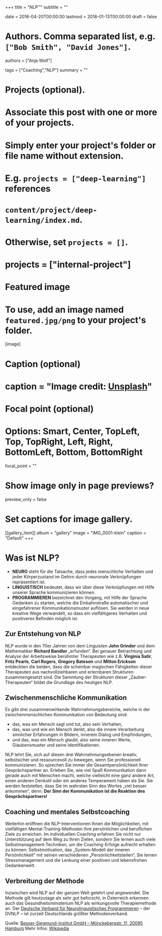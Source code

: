 +++
title = "NLP™"
subtitle = ""

date = 2016-04-20T00:00:00
lastmod = 2018-01-13T00:00:00
draft = false

# Authors. Comma separated list, e.g. `["Bob Smith", "David Jones"]`.
authors = ["Anja Wolf"]

tags = ["Coaching","NLP"]
summary = ""

# Projects (optional).
#   Associate this post with one or more of your projects.
#   Simply enter your project's folder or file name without extension.
#   E.g. `projects = ["deep-learning"]` references 
#   `content/project/deep-learning/index.md`.
#   Otherwise, set `projects = []`.
# projects = ["internal-project"]

# Featured image
# To use, add an image named `featured.jpg/png` to your project's folder. 
[image]
  # Caption (optional)
  # caption = "Image credit: [**Unsplash**](https://unsplash.com/photos/CpkOjOcXdUY)"

  # Focal point (optional)
  # Options: Smart, Center, TopLeft, Top, TopRight, Left, Right, BottomLeft, Bottom, BottomRight
  focal_point = ""

  # Show image only in page previews?
  preview_only = false

# Set captions for image gallery.

[[gallery_item]]
album = "gallery"
image = "IMG_0001-klein"
caption = "Default"
+++

# Was ist NLP?

* <b>NEURO</b> steht für die Tatsache, dass jedes menschliche Verhalten und jeder Körperzustand im Gehirn durch neuronale Verknüpfungen repräsentiert ist.
* <b>LINGUISTISCH</b> bedeutet, dass wir über diese Verknüpfungen mit Hilfe unserer Sprache kommunizieren können.
* <b>PROGRAMMIEREN</b> bezeichnet den Vorgang, mit Hilfe der Sprache Gedanken zu starten, welche die Einbahnstraße automatischer und eingefahrener Kommunikationsmuster auflösen. Sie werden in neue kreative Wege verwandelt, so dass ein vielfältigeres Verhalten und positiveres Befinden möglich ist.


## Zur Entstehung von NLP
  
NLP wurde in den 70er Jahren von dem Linguisten <strong>John Grinder</strong> und dem Mathematiker <strong>Richard Bandler</strong> &#8222;erfunden&#8220;. Bei genauer Betrachtung und Analyse der Arbeitsweise berühmter Therapeuten wie z.B. <strong>Virginia Satir</strong>, <strong>Fritz Pearls</strong>, <strong>Carl Rogers</strong>, <strong>Gregory Bateson</strong> und <strong>Milton Erickson</strong> entdeckten die beiden, dass die scheinbar magischen Fähigkeiten dieser Therapeuten aus nachvollziehbaren und erlernbaren Strukturen zusammengesetzt sind. Die Sammlung der Strukturen dieser &#8222;Zauber-Therapeuten&#8220; bildet die Grundlage des heutigen NLP.

## Zwischenmenschliche Kommunikation

Es gibt drei zusammenwirkende Wahrnehmungsbereiche, welche in der zwischenmenschlichen Kommunikation von Bedeutung sind:

  * das, was ein Mensch sagt und tut, also sein Verhalten,
  * das, was und wie ein Mensch denkt, also die innere Verarbeitung sinnlicher Erfahrungen in Bildern, innerem Dialog und Empfindungen,
  * und das, was ein Mensch glaubt, also seine inneren Werte, Glaubensmuster und seine Identifikationen.

NLP lehrt Sie, sich auf diesen drei Wahrnehmungsebenen kreativ, selbstsicher und ressourcevoll zu bewegen, wenn Sie professionell kommunizieren. So sprechen Sie immer die Gesamtpersönlichkeit Ihrer Gesprächspartner an. Erleben Sie, wie viel Spaß Kommunikation dann gerade auch mit Menschen macht, welche vielleicht eine ganz andere Art, einen anderen Denkstil oder ein anderes Temperament haben als Sie. Sie werden feststellen, dass Sie im wahrsten Sinn des Wortes &#8222;viel besser ankommen&#8220;, denn: **Der Sinn der Kommunikation ist die Reaktion des Gesprächspartners!**


## Coaching und mentales Selbstcoaching

Weiterhin eröffnen die NLP-Interventionen Ihnen die Möglichkeiten, mit vielfältigen Mental-Training-Methoden Ihre persönlichen und beruflichen Ziele zu erreichen. Im individuellen Coaching erfahren Sie nicht nur Unterstützung auf dem Weg zu Ihren Zielen, sondern Sie lernen auch viele Selbstmanagement-Techniken, um die Coaching-Erfolge aufrecht erhalten zu können: Selbstmotivation, das „System-Modell der inneren Persönlichkeit“ mit seinen verschiedenen „Persönlichkeitsteilen“, Sie lernen Stressmanagement und die Lenkung einer positiven und lebensfrohen Gedankenwelt.


## Verbreitung der Methode

Inzwischen wird NLP auf der ganzen Welt gelehrt und angewendet. Die Methode gilt heutzutage als sehr gut beforscht, in Österreich erkennen auch das Gesundheitsministerium NLP als wirkungsvolle Therapiemethode an. Der [Deutsche Verband für Neurolinguistisches Programmieren](http://www.dvnlp.de) – der DVNLP – ist zurzeit Deutschlands größter Methodenverband.

Quelle: [Besser-Siegmund-Institut GmbH &#8211; Mönckebergstr. 11, 20095 Hamburg](https://besser-siegmund.de/)
Mehr Infos: [Wikipedia](https://de.wikipedia.org/wiki/Neuro-Linguistisches_Programmieren)
  